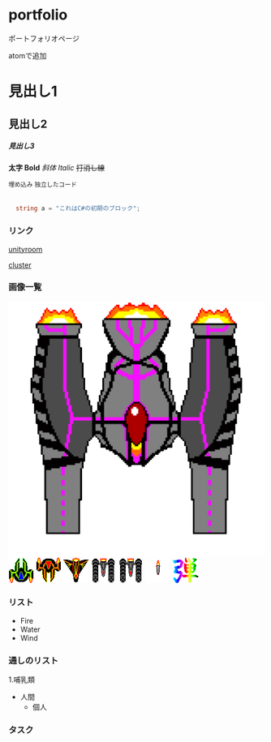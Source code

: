 # portfolio
ポートフォリオページ

atomで追加

# 見出し1
## 見出し2
##### 見出し3

__太字 Bold__ _斜体 Italic_ ~~打消し線~~

`埋め込み` ```独立したコード```

```cs

  string a = "これはC#の初期のブロック";

```
### リンク

[unityroom](https://unityroom.com/)

[cluster](https://cluster.mu/)

### 画像一覧

![images](images/battleship_gif.gif)
![images](images/chara_1_gif.gif)
![images](images/enemy_1_gif.gif)
![images](images/enemy_2_gif.gif)
![images](images/enemy_3_gif.gif)
![images](images/enemy_3_gif_2.gif)
![images](images/missile_gif.gif)
![images](images/icon_1.png)

### リスト

- Fire
- Water
- Wind

### 通しのリスト

1.哺乳類
  - 人間
    - 個人

### タスク
